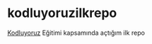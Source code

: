 # kodluyoruzilkrepo
[Kodluyoruz](https://kodluyoruz.org/tr/kodluyoruz/) Eğitimi kapsamında açtığım ilk repo
